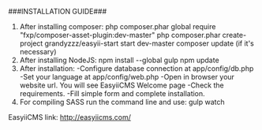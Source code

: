 ###INSTALLATION GUIDE###
1. After installing composer:
    php composer.phar global require "fxp/composer-asset-plugin:dev-master"
    php composer.phar create-project grandyzzz/easyii-start start dev-master
    composer update (if it's necessary)
2. After installing NodeJS:
    npm install --global gulp
    npm update
3. After installation:
    -Configure database connection at app/config/db.php
    -Set your language at app/config/web.php
    -Open in browser your website url. You will see EasyiiCMS Welcome page
    -Check the requirements.
    -Fill simple form and complete installation.
4. For compiling SASS run the command line and use:
    gulp watch
    
EasyiiCMS link: http://easyiicms.com/    
